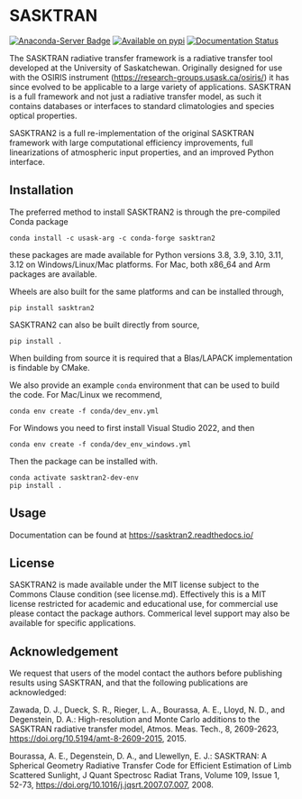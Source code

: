 # SASKTRAN
[![Anaconda-Server Badge](https://anaconda.org/usask-arg/sasktran2/badges/version.svg)](https://anaconda.org/usask-arg/sasktran2)
[![Available on pypi](https://img.shields.io/pypi/v/sasktran2.svg)](https://pypi.python.org/pypi/sasktran2/)
[![Documentation Status](https://readthedocs.org/projects/sasktran2/badge/?version=latest)](https://sasktran2.readthedocs.io/en/latest/?badge=latest)


The SASKTRAN radiative transfer framework is a radiative transfer tool developed at the University of Saskatchewan. Originally designed for use with the OSIRIS instrument (https://research-groups.usask.ca/osiris/) it has since evolved to be applicable to a large variety of applications. SASKTRAN is a full framework and not just a radiative transfer model, as such it contains databases or interfaces to standard climatologies and species optical properties.

SASKTRAN2 is a full re-implementation of the original SASKTRAN framework with large computational efficiency
improvements, full linearizations of atmospheric input properties, and an improved Python interface.

## Installation
The preferred method to install SASKTRAN2 is through the pre-compiled Conda package

```
conda install -c usask-arg -c conda-forge sasktran2
```
these packages are made available for Python versions 3.8, 3.9, 3.10, 3.11, 3.12 on Windows/Linux/Mac platforms.
For Mac, both x86_64 and Arm packages are available.

Wheels are also built for the same platforms and can be installed through,
```
pip install sasktran2
```

SASKTRAN2 can also be built directly from source,
```
pip install .
```

When building from source it is required that a Blas/LAPACK implementation is findable by CMake.

We also provide an example `conda` environment that can be used to build the code.  For Mac/Linux
we recommend,

```
conda env create -f conda/dev_env.yml
```

For Windows you need to first install Visual Studio 2022, and then
```
conda env create -f conda/dev_env_windows.yml
```

Then the package can be installed with.
```
conda activate sasktran2-dev-env
pip install .
```

## Usage
Documentation can be found at https://sasktran2.readthedocs.io/

## License
SASKTRAN2 is made available under the MIT license subject to the Commons Clause condition (see license.md). Effectively this is a MIT license restricted for academic and educational use, for commercial use please contact the package authors. Commerical level support may also be available for specific applications.

## Acknowledgement
We request that users of the model contact the authors before publishing results using SASKTRAN, and that the following publications are acknowledged:

Zawada, D. J., Dueck, S. R., Rieger, L. A., Bourassa, A. E., Lloyd, N. D., and Degenstein, D. A.: High-resolution and Monte Carlo additions to the SASKTRAN radiative transfer model, Atmos. Meas. Tech., 8, 2609-2623, https://doi.org/10.5194/amt-8-2609-2015, 2015.

Bourassa, A. E., Degenstein, D. A., and Llewellyn, E. J.: SASKTRAN: A Spherical Geometry Radiative Transfer Code for Efficient Estimation of Limb Scattered Sunlight, J Quant Spectrosc Radiat Trans, Volume 109, Issue 1, 52-73, https://doi.org/10.1016/j.jqsrt.2007.07.007, 2008.
